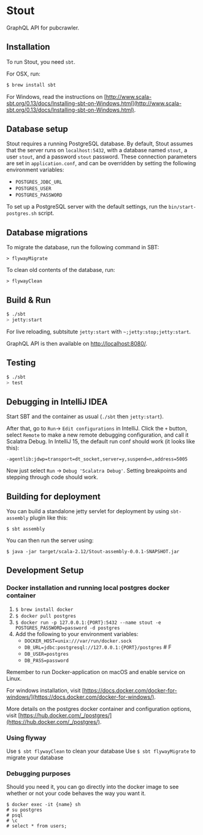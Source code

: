 # Stout #

GraphQL API for pubcrawler.

## Installation
To run Stout, you need `sbt`.

For OSX, run:
```sh
$ brew install sbt
```

For Windows, read the instructions on [http://www.scala-sbt.org/0.13/docs/Installing-sbt-on-Windows.html](http://www.scala-sbt.org/0.13/docs/Installing-sbt-on-Windows.html).

## Database setup
Stout requires a running PostgreSQL database. By default, Stout assumes that
the server runs on `localhost:5432`, with a database named `stout`, a user
`stout`, and a password `stout`  password. These connection parameters are set in 
`application.conf`, and can be overridden by setting the following environment variables:

- `POSTGRES_JDBC_URL`
- `POSTGRES_USER`
- `POSTGRES_PASSWORD`

To set up a PostgreSQL server with the default settings, run the `bin/start-postgres.sh`
script.

## Database migrations
To migrate the database, run the following command in SBT:
```
> flywayMigrate
```
To clean old contents of the database, run:
```
> flywayClean
```


## Build & Run ##

```sh
$ ./sbt
> jetty:start
```

For live reloading, subtsitute `jetty:start` with `~;jetty:stop;jetty:start`.

GraphQL API is then available on [http://localhost:8080/](http://localhost:8080/).

## Testing
```sh
$ ./sbt
> test
```

## Debugging in IntelliJ IDEA
Start SBT and the container as usual (`./sbt` then `jetty:start`).

After that, go to `Run`-> `Edit configurations` in IntelliJ. Click the `+`
button, select `Remote` to make a new remote debugging configuration, and
call it Scalatra Debug. In IntelliJ 15, the default run conf should work (it
looks like this):

```
-agentlib:jdwp=transport=dt_socket,server=y,suspend=n,address=5005
```
Now just select `Run` -> `Debug 'Scalatra Debug'`. Setting breakpoints and 
stepping through code should work.

## Building for deployment
You can build a standalone jetty servlet for deployment by using `sbt-assembly` plugin like this:
```
$ sbt assembly
```
You can then run the server using:
```
$ java -jar target/scala-2.12/Stout-assembly-0.0.1-SNAPSHOT.jar
```

## Development Setup

### Docker installation and running local postgres docker container

1. ```$ brew install docker```
2. ```$ docker pull postgres```
3. ```$ docker run -p 127.0.0.1:{PORT}:5432 --name stout -e POSTGRES_PASSWORD=password -d postgres```
4. Add the following to your environment variables:
    - ```DOCKER_HOST=unix:///var/run/docker.sock```
    - ```DB_URL=jdbc:postgresql://127.0.0.1:{PORT}/postgres``` # F
    - ```DB_USER=postgres```
    - ```DB_PASS=password```

Remember to run Docker-application on macOS and enable service on Linux.

For windows installation, visit [https://docs.docker.com/docker-for-windows/](https://docs.docker.com/docker-for-windows/).

More details on the postgres docker container and configuration options, visit [https://hub.docker.com/_/postgres/](https://hub.docker.com/_/postgres/).


### Using flyway

Use ```$ sbt flywayClean``` to clean your database
Use ```$ sbt flywayMigrate``` to migrate your database

### Debugging purposes
Should you need it, you can go directly into the docker image to see whether or not your code behaves the way you want it.
```
$ docker exec -it {name} sh
# su postgres
# psql
# \c
# select * from users;
```